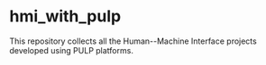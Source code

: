 # hmi_with_pulp
This repository collects all the Human--Machine Interface projects developed using PULP platforms.
